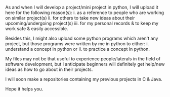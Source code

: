 As and when I will develop a project/mini project in python, I will upload it here for the following reason(s): 
i. as a reference to people who are working on similar project(s)
ii. for others to take new ideas about their upcoming/undergoing project(s)
iii. for my personal records & to keep my work safe & easily accessible.

Besides this, I might also upload some python programs which aren't any project, but those programs were written by me in python to either:
i. understand a concept in python or
ii. to practice a concept in python.

My files may not be that useful to experience people/laterals in the field of software development, but I anticipate beginners will definitely get help/new ideas as how to go about in their projects.

I will soon make a repositories containing my previous projects in C & Java.

Hope it helps you.
